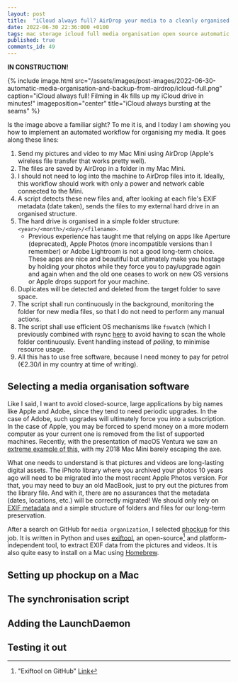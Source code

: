 ```yaml
---
layout: post
title:  "iCloud always full? AirDrop your media to a cleanly organised folder in minutes"
date: 2022-06-30 22:36:000 +0100
tags: mac storage icloud full media organisation open source automatic duplicates videos pictures 
published: true
comments_id: 49
---
```


**IN CONSTRUCTION!**

{% include image.html src="/assets/images/post-images/2022-06-30-automatic-media-organisation-and-backup-from-airdrop/icloud-full.png"
caption="iCloud always full! Filming in 4k fills up my iCloud drive in minutes!" imageposition="center"
title="iCloud always bursting at the seams"
%}

Is the image above a familiar sight? To me it is, and I today I am showing you how to implement an automated workflow for organising my media. It goes along these lines:

1. Send my pictures and video to my Mac Mini using AirDrop (Apple's wireless file transfer that works pretty well).
2. The files are saved by AirDrop in a folder in my Mac Mini. 
3. I should not need to log into the machine to AirDrop files into it. Ideally, this workflow should work with only a power and network cable connected to the Mini. 
4. A script detects these new files and, after looking at each file's EXIF metadata (date taken), sends the files to my external hard drive in an organised structure.
5. The hard drive is organised in a simple folder structure: `<year>/<month>/<day>/<filename>`. 
   - Previous experience has taught me that relying on apps like Aperture (deprecated), Apple Photos (more incompatible versions than I remember) or Adobe Lightroom is not a good long-term choice. These apps are nice and beautiful but ultimately make you hostage by holding your photos while they force you to pay/upgrade again and again when and the old one ceases to work on new OS versions or Apple drops support for your machine.
6. Duplicates will be detected and deleted from the target folder to save space.
7. The script shall run continuously in the background, monitoring the folder for new media files, so that I do not need to perform any manual actions. 
8. The script shall use efficient OS mechanisms like `fswatch` (which I previously combined with rsync [here](/2022/05/20/remote-synchronization-using-fswatch-and-rsync/) to avoid having to scan the whole folder continuously. Event handling instead of _polling_, to minimise resource usage.
9. All this has to use free software, because I need money to pay for petrol (€2.30/l in my country at time of writing). 

## Selecting a media organisation software

Like I said, I want to avoid closed-source, large applications by big names like Apple and Adobe, since they tend to need periodic upgrades. In the case of Adobe, such upgrades will ultimately force you into a subscription. In the case of Apple, you may be forced to spend money on a more modern computer as your current one is removed from the list of supported machines. Recently, with the presentation of macOS Ventura we saw an [extreme example of this](https://osxdaily.com/2022/06/22/macos-ventura-compatible-mac-list/), with my 2018 Mac Mini barely escaping the axe. 

What one needs to understand is that pictures and videos are long-lasting digital assets. The iPhoto library where you archived your photos 10 years ago will need to be migrated into the most recent Apple Photos version. For that, you may need to buy an old MacBook, just to pry out the pictures from the library file. And with it, there are no assurances that the metadata (dates, locations, etc.) will be correctly migrated! We should only rely on [EXIF metadata](https://en.wikipedia.org/wiki/Exif) and a simple structure of folders and files for our long-term preservation. 

After a search on GitHub for `media organization`, I selected [phockup](https://github.com/ivandokov/phockup) for this job. It is written in Python and uses [exiftool](https://exiftool.org/), an open-source[^github-exiftool] and platform-independent tool, to extract EXIF data from the pictures and videos. It is also quite easy to install on a Mac using [Homebrew](https://brew.sh/).

## Setting up phockup on a Mac

## The synchronisation script

## Adding the LaunchDaemon

## Testing it out


[^github-phockup]: "Phockup - Media sorting tool to organize photos and videos from your camera in folders by year, month and day." [Link](https://github.com/ivandokov/phockup)

[^github-exiftool]: "Exiftool on GitHub" [Link](https://github.com/exiftool/exiftool)
